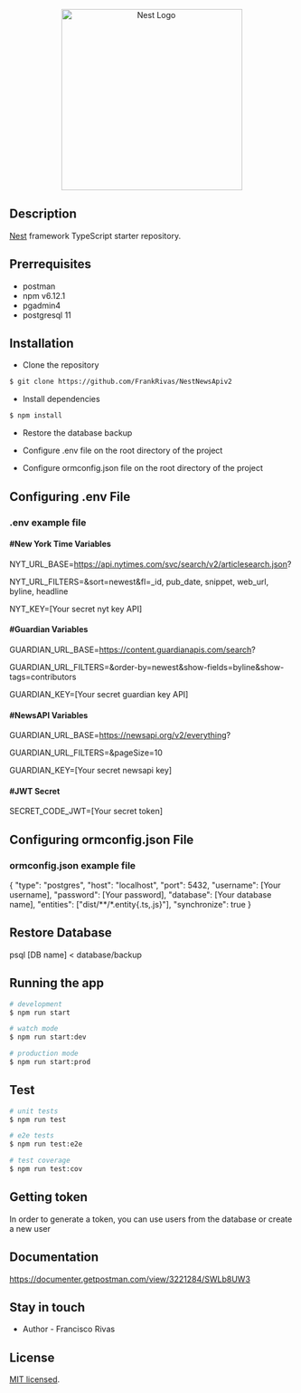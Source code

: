 <p align="center">
  <a href="http://nestjs.com/" target="blank"><img src="https://nestjs.com/img/logo_text.svg" width="320" alt="Nest Logo" /></a>
</p>

## Description

[Nest](https://github.com/nestjs/nest) framework TypeScript starter repository.

## Prerrequisites

- postman
- npm v6.12.1
- pgadmin4
- postgresql 11

## Installation

- Clone the repository

```bash
$ git clone https://github.com/FrankRivas/NestNewsApiv2
```

- Install dependencies

```bash
$ npm install
```

- Restore the database backup

- Configure .env file on the root directory of the project

- Configure ormconfig.json file on the root directory of the project

## Configuring .env File

### .env example file

#### #New York Time Variables

NYT_URL_BASE=https://api.nytimes.com/svc/search/v2/articlesearch.json?

NYT_URL_FILTERS=&sort=newest&fl=\_id, pub_date, snippet, web_url, byline, headline

NYT_KEY=[Your secret nyt key API]

#### #Guardian Variables

GUARDIAN_URL_BASE=https://content.guardianapis.com/search?

GUARDIAN_URL_FILTERS=&order-by=newest&show-fields=byline&show-tags=contributors

GUARDIAN_KEY=[Your secret guardian key API]

#### #NewsAPI Variables

GUARDIAN_URL_BASE=https://newsapi.org/v2/everything?

GUARDIAN_URL_FILTERS=&pageSize=10

GUARDIAN_KEY=[Your secret newsapi key]

#### #JWT Secret

SECRET_CODE_JWT=[Your secret token]

## Configuring ormconfig.json File

### ormconfig.json example file

{
"type": "postgres",
"host": "localhost",
"port": 5432,
"username": [Your username],
"password": [Your password],
"database": [Your database name],
"entities": ["dist/**/*.entity{.ts,.js}"],
"synchronize": true
}

## Restore Database

psql [DB name] < database/backup

## Running the app

```bash
# development
$ npm run start

# watch mode
$ npm run start:dev

# production mode
$ npm run start:prod
```

## Test

```bash
# unit tests
$ npm run test

# e2e tests
$ npm run test:e2e

# test coverage
$ npm run test:cov
```

## Getting token

In order to generate a token, you can use users from the database or create a new user

## Documentation

https://documenter.getpostman.com/view/3221284/SWLb8UW3

## Stay in touch

- Author - Francisco Rivas

## License

[MIT licensed](LICENSE).
